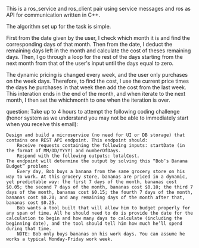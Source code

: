 This is a ros_service and ros_client pair using service messages and ros as API for communication written in C++.

The algorithm set up for the task is simple.

First from the date given by the user, I check which month it is and find the corresponding days of that month. Then from the date, I deduct the remaining days left in the month and calculate the cost of theses remaining days. Then, I go through a loop for the rest of the days starting from the next month from that of the user's input until the days equal to zero.

The dynamic pricing is changed every week, and the user only purchases on the week days. Therefore, to find the cost, I use the current price times the days he purchases in that week then add the cost from the last week. This interation ends in the end of the month, and when iterate to the next month, I then set the whichmonth to one when the iteration is over. 


question:
Take up to 4 hours to attempt the following coding challenge (honor system as we understand you may not be able to immediately start when you receive this email):

    Design and build a microservice (no need for UI or DB storage) that contains one REST API endpoint. This endpoint should:
        Receive requests containing the following inputs: startDate (in the format of MM/DD/YYYY) and numberOfDays.
        Respond with the following outputs: totalCost.
    The endpoint will determine the output by solving this “Bob’s Banana Budget” problem:
        Every day, Bob buys a banana from the same grocery store on his way to work. At this grocery store, bananas are priced in a dynamic, yet predictable way: the first 7 days of the month, bananas cost $0.05; the second 7 days of the month, bananas cost $0.10; the third 7 days of the month, bananas cost $0.15; the fourth 7 days of the month, bananas cost $0.20; and any remaining days of the month after that, bananas cost $0.25.
        Bob wants a tool built that will allow him to budget properly for any span of time. All he should need to do is provide the date for the calculation to begin and how many days to calculate (including the beginning date), and the tool should tell him how much he’ll spend during that time.
        NOTE: Bob only buys bananas on his work days. You can assume he works a typical Monday-Friday work week.


